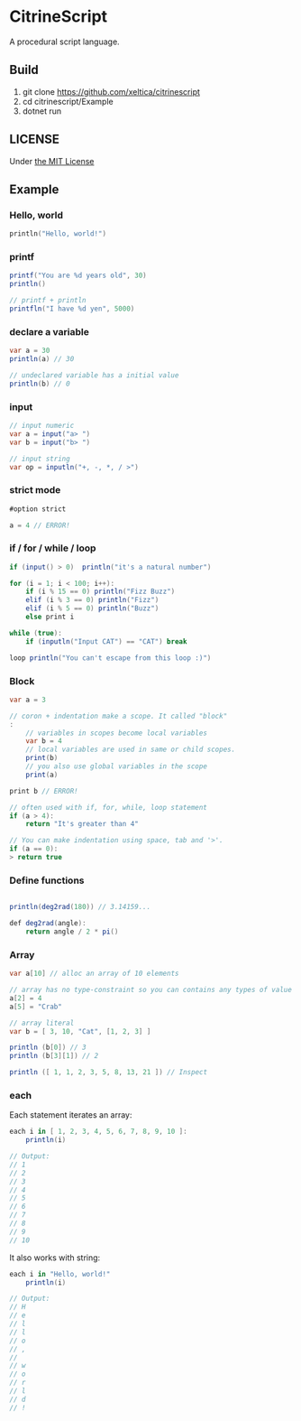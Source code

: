 # CitrineScript

A procedural script language.

## Build

1. git clone https://github.com/xeltica/citrinescript
2. cd citrinescript/Example
3. dotnet run


## LICENSE

Under [the MIT License](LICENSE)

## Example

### Hello, world

```c
println("Hello, world!")
```

### printf

```cs
printf("You are %d years old", 30)
println()

// printf + println
printfln("I have %d yen", 5000)
```

### declare a variable

```cs
var a = 30
println(a) // 30

// undeclared variable has a initial value
println(b) // 0
```

### input

```cs
// input numeric
var a = input("a> ")
var b = input("b> ")

// input string
var op = inputln("+, -, *, / >")
```

### strict mode

```cs
#option strict

a = 4 // ERROR!
```

### if / for / while / loop

```cs
if (input() > 0)  println("it's a natural number")

for (i = 1; i < 100; i++):
    if (i % 15 == 0) println("Fizz Buzz")
    elif (i % 3 == 0) println("Fizz")
    elif (i % 5 == 0) println("Buzz")
    else print i

while (true):
    if (inputln("Input CAT") == "CAT") break

loop println("You can't escape from this loop :)")
```

### Block

```cs
var a = 3

// coron + indentation make a scope. It called "block"
:
    // variables in scopes become local variables
    var b = 4
    // local variables are used in same or child scopes.
    print(b)
    // you also use global variables in the scope
    print(a)

print b // ERROR!

// often used with if, for, while, loop statement
if (a > 4):
    return "It's greater than 4"

// You can make indentation using space, tab and '>'.
if (a == 0):
> return true
```

### Define functions

```cs

println(deg2rad(180)) // 3.14159...

def deg2rad(angle):
    return angle / 2 * pi()
```

### Array

```cs
var a[10] // alloc an array of 10 elements

// array has no type-constraint so you can contains any types of value
a[2] = 4
a[5] = "Crab"

// array literal
var b = [ 3, 10, "Cat", [1, 2, 3] ]

println (b[0]) // 3
println (b[3][1]) // 2

println ([ 1, 1, 2, 3, 5, 8, 13, 21 ]) // Inspect

```

### each

Each statement iterates an array:

```cs
each i in [ 1, 2, 3, 4, 5, 6, 7, 8, 9, 10 ]:
    println(i)

// Output:
// 1
// 2
// 3
// 4
// 5
// 6
// 7
// 8
// 9
// 10
```

It also works with string:

```cs
each i in "Hello, world!"
    println(i)

// Output: 
// H
// e
// l
// l
// o
// ,
//  
// w
// o
// r
// l
// d
// !
```

